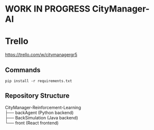# WORK IN PROGRESS CityManager-AI

# Trello
https://trello.com/w/citymanagergr5

## Commands
```
pip install -r requirements.txt
```

## Repository Structure
CityManager-Reinforcement-Learning<br>
├── backAgent (Python backend) <br>
├── BackSimulation (Java backend)<br>
└── front (React frontend)
